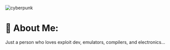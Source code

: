 ![cyberpunk](https://user-images.githubusercontent.com/55631460/207978451-dffdb470-a26b-4348-b200-8ac1668192a4.gif)


# 💫 About Me:
Just a person who loves exploit dev, emulators, compilers, and electronics...



<!-- Proudly created with GPRM ( https://gprm.itsvg.in ) -->

